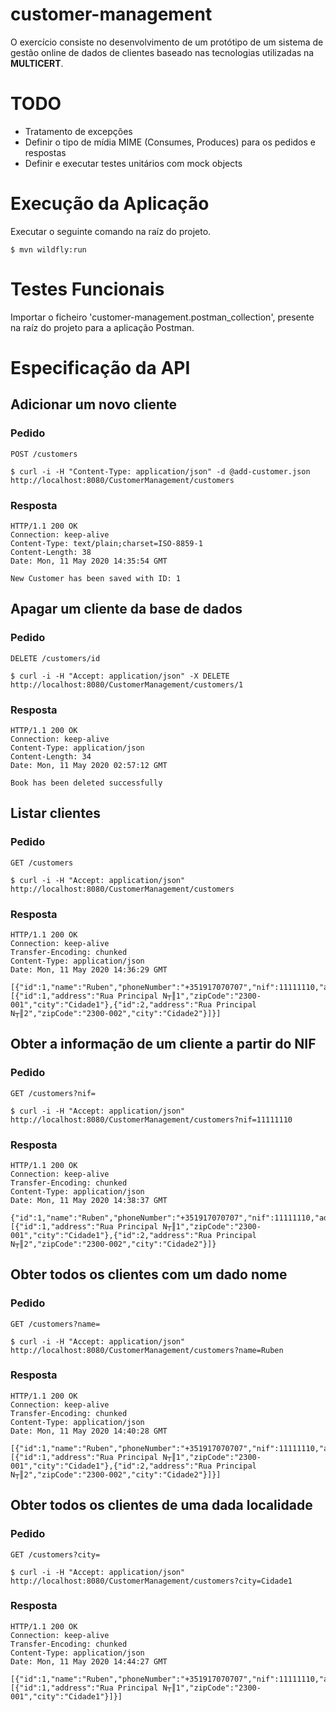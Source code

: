 # customer-management
O exercício consiste no desenvolvimento de um protótipo de um sistema de gestão online de dados de clientes baseado nas tecnologias utilizadas na **MULTICERT**.

# TODO
- Tratamento de excepções
- Definir o tipo de mídia MIME (Consumes, Produces) para os pedidos e respostas
- Definir e executar testes unitários com mock objects

# Execução da Aplicação
Executar o seguinte comando na raíz do projeto.
```
$ mvn wildfly:run
```
# Testes Funcionais
Importar o ficheiro 'customer-management.postman_collection', presente na raíz do projeto para a aplicação Postman.

# Especificação da API

## Adicionar um novo cliente

### Pedido
`POST /customers`
```
$ curl -i -H "Content-Type: application/json" -d @add-customer.json http://localhost:8080/CustomerManagement/customers
```
### Resposta
```
HTTP/1.1 200 OK
Connection: keep-alive
Content-Type: text/plain;charset=ISO-8859-1
Content-Length: 38
Date: Mon, 11 May 2020 14:35:54 GMT

New Customer has been saved with ID: 1
```

## Apagar um cliente da base de dados

### Pedido
`DELETE /customers/id`
```
$ curl -i -H "Accept: application/json" -X DELETE http://localhost:8080/CustomerManagement/customers/1
```
### Resposta
```
HTTP/1.1 200 OK
Connection: keep-alive
Content-Type: application/json
Content-Length: 34
Date: Mon, 11 May 2020 02:57:12 GMT

Book has been deleted successfully
```

## Listar clientes

### Pedido
`GET /customers`
```
$ curl -i -H "Accept: application/json" http://localhost:8080/CustomerManagement/customers
```
### Resposta
```
HTTP/1.1 200 OK
Connection: keep-alive
Transfer-Encoding: chunked
Content-Type: application/json
Date: Mon, 11 May 2020 14:36:29 GMT

[{"id":1,"name":"Ruben","phoneNumber":"+351917070707","nif":11111110,"addresses":[{"id":1,"address":"Rua Principal N┬║1","zipCode":"2300-001","city":"Cidade1"},{"id":2,"address":"Rua Principal N┬║2","zipCode":"2300-002","city":"Cidade2"}]}]
```

## Obter a informação de um cliente a partir do NIF

### Pedido
`GET /customers?nif=`
```
$ curl -i -H "Accept: application/json" http://localhost:8080/CustomerManagement/customers?nif=11111110
```
### Resposta
```
HTTP/1.1 200 OK
Connection: keep-alive
Transfer-Encoding: chunked
Content-Type: application/json
Date: Mon, 11 May 2020 14:38:37 GMT

{"id":1,"name":"Ruben","phoneNumber":"+351917070707","nif":11111110,"addresses":[{"id":1,"address":"Rua Principal N┬║1","zipCode":"2300-001","city":"Cidade1"},{"id":2,"address":"Rua Principal N┬║2","zipCode":"2300-002","city":"Cidade2"}]}
```
## Obter todos os clientes com um dado nome

### Pedido
`GET /customers?name=`
```
$ curl -i -H "Accept: application/json" http://localhost:8080/CustomerManagement/customers?name=Ruben
```
### Resposta
```
HTTP/1.1 200 OK
Connection: keep-alive
Transfer-Encoding: chunked
Content-Type: application/json
Date: Mon, 11 May 2020 14:40:28 GMT

[{"id":1,"name":"Ruben","phoneNumber":"+351917070707","nif":11111110,"addresses":[{"id":1,"address":"Rua Principal N┬║1","zipCode":"2300-001","city":"Cidade1"},{"id":2,"address":"Rua Principal N┬║2","zipCode":"2300-002","city":"Cidade2"}]}]
```
## Obter todos os clientes de uma dada localidade

### Pedido
`GET /customers?city=`
```
$ curl -i -H "Accept: application/json" http://localhost:8080/CustomerManagement/customers?city=Cidade1
```
### Resposta
```
HTTP/1.1 200 OK
Connection: keep-alive
Transfer-Encoding: chunked
Content-Type: application/json
Date: Mon, 11 May 2020 14:44:27 GMT

[{"id":1,"name":"Ruben","phoneNumber":"+351917070707","nif":11111110,"addresses":[{"id":1,"address":"Rua Principal N┬║1","zipCode":"2300-001","city":"Cidade1"}]}]
```

